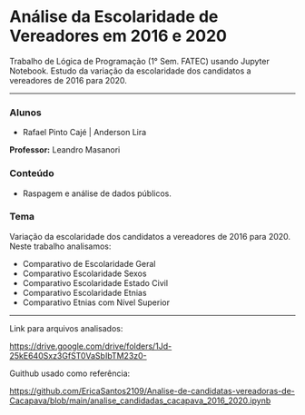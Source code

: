 # Análise da Escolaridade de Vereadores em 2016 e 2020
Trabalho de Lógica de Programação (1° Sem. FATEC) usando Jupyter Notebook. Estudo da variação da escolaridade dos candidatos a vereadores de 2016 para 2020.

***

### Alunos
* Rafael Pinto Cajé | Anderson Lira

**Professor:** Leandro Masanori 

### Conteúdo
* Raspagem e análise de dados públicos.

### Tema
Variação da escolaridade dos candidatos a vereadores de 2016 para 2020. Neste trabalho analisamos:
* Comparativo de Escolaridade Geral
* Comparativo Escolaridade Sexos
* Comparativo Escolaridade Estado Civil
* Comparativo Escolaridade Etnias
* Comparativo Etnias com Nível Superior

***

Link para arquivos analisados:

https://drive.google.com/drive/folders/1Jd-25kE640Sxz3GfST0VaSbIbTM23z0-

Guithub usado como referência:

https://github.com/EricaSantos2109/Analise-de-candidatas-vereadoras-de-Cacapava/blob/main/analise_candidadas_cacapava_2016_2020.ipynb
